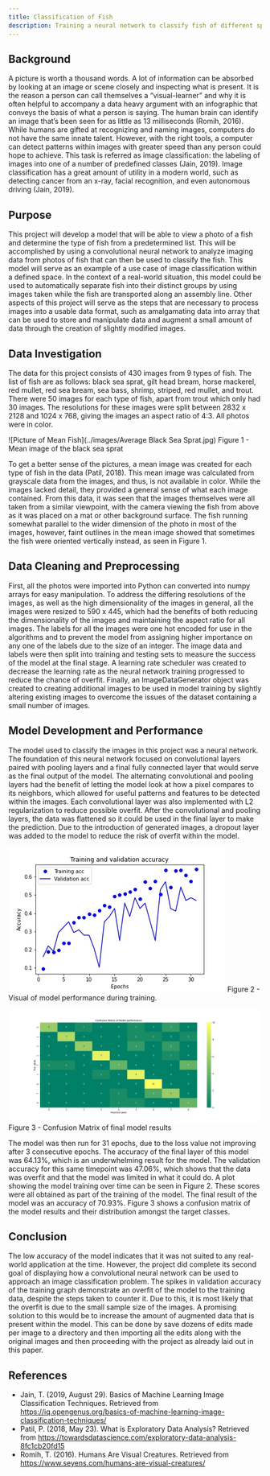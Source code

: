 ```yaml
---
title: Classification of Fish
description: Training a neural network to classify fish of different species
---
```


## Background
A picture is worth a thousand words. A lot of information can be absorbed by looking at an image or scene closely and inspecting what is present. It is the reason a person can call themselves a “visual-learner” and why it is often helpful to accompany a data heavy argument with an infographic that conveys the basis of what a person is saying. The human brain can identify an image that’s been seen for as little as 13 milliseconds (Romih, 2016). While humans are gifted at recognizing and naming images, computers do not have the same innate talent. However, with the right tools, a computer can detect patterns within images with greater speed than any person could hope to achieve. This task is referred as image classification: the labeling of images into one of a number of predefined classes (Jain, 2019). Image classification has a great amount of utility in a modern world, such as detecting cancer from an x-ray, facial recognition, and even autonomous driving (Jain, 2019).

## Purpose
This project will develop a model that will be able to view a photo of a fish and determine the type of fish from a predetermined list. This will be accomplished by using a convolutional neural network to analyze imaging data from photos of fish that can then be used to classify the fish. This model will serve as an example of a use case of image classification within a defined space. In the context of a real-world situation, this model could be used to automatically separate fish into their distinct groups by using images taken while the fish are transported along an assembly line. Other aspects of this project will serve as the steps that are necessary to process images into a usable data format, such as amalgamating data into array that can be used to store and manipulate data and augment a small amount of data through the creation of slightly modified images.

## Data Investigation
The data for this project consists of 430 images from 9 types of fish. The list of fish are as follows: black sea sprat, gilt head bream, horse mackerel, red mullet, red sea bream, sea bass, shrimp, striped, red mullet, and trout. There were 50 images for each type of fish, apart from trout which only had 30 images. The resolutions for these images were split between 2832 x 2128 and 1024 x 768, giving the images an aspect ratio of 4:3. All photos were in color.

![Picture of Mean Fish](../images/Average Black Sea Sprat.jpg)
Figure 1 - Mean image of the black sea sprat

To get a better sense of the pictures, a mean image was created for each type of fish in the data (Patil, 2018). This mean image was calculated from grayscale data from the images, and thus, is not available in color. While the images lacked detail, they provided a general sense of what each image contained. From this data, it was seen that the images themselves were all taken from a similar viewpoint, with the camera viewing the fish from above as it was placed on a mat or other background surface. The fish running somewhat parallel to the wider dimension of the photo in most of the images, however, faint outlines in the mean image showed that sometimes the fish were oriented vertically instead, as seen in Figure 1.

## Data Cleaning and Preprocessing
First, all the photos were imported into Python can converted into numpy arrays for easy manipulation. To address the differing resolutions of the images, as well as the high dimensionality of the images in general, all the images were resized to 590 x 445, which had the benefits of both reducing the dimensionality of the images and maintaining the aspect ratio for all images. The labels for all the images were one hot encoded for use in the algorithms and to prevent the model from assigning higher importance on any one of the labels due to the size of an integer. The image data and labels were then split into training and testing sets to measure the success of the model at the final stage. A learning rate scheduler was created to decrease the learning rate as the neural network training progressed to reduce the chance of overfit. Finally, an ImageDataGenerator object was created to creating additional images to be used in model training by slightly altering existing images to overcome the issues of the dataset containing a small number of images. 

## Model Development and Performance
The model used to classify the images in this project was a neural network. The foundation of this neural network focused on convolutional layers paired with pooling layers and a final fully connected layer that would serve as the final output of the model. The alternating convolutional and pooling layers had the benefit of letting the model look at how a pixel compares to its neighbors, which allowed for useful patterns and features to be detected within the images. Each convolutional layer was also implemented with L2 regularization to reduce possible overfit. After the convolutional and pooling layers, the data was flattened so it could be used in the final layer to make the prediction. Due to the introduction of generated images, a dropout layer was added to the model to reduce the risk of overfit within the model.

![Model training performance](../images/Model_training_graph.jpg)
Figure 2 - Visual of model performance during training.

![Confusion Matrix](../images/Model_CM.jpg)
Figure 3 - Confusion Matrix of final model results

The model was then run for 31 epochs, due to the loss value not improving after 3 consecutive epochs. The accuracy of the final layer of this model was 64.13%, which is an underwhelming result for the model. The validation accuracy for this same timepoint was 47.06%, which shows that the data was overfit and that the model was limited in what it could do. A plot showing the model training over time can be seen in Figure 2. These scores were all obtained as part of the training of the model. The final result of the model was an accuracy of 70.93%. Figure 3 shows a confusion matrix of the model results and their distribution amongst the target classes. 

## Conclusion
The low accuracy of the model indicates that it was not suited to any real-world application at the time. However, the project did complete its second goal of displaying how a convolutional neural network can be used to approach an image classification problem. The spikes in validation accuracy of the training graph demonstrate an overfit of the model to the training data, despite the steps taken to counter it. Due to this, it is most likely that the overfit is due to the small sample size of the images. A promising solution to this would be to increase the amount of augmented data that is present within the model. This can be done by save dozens of edits made per image to a directory and then importing all the edits along with the original images and then proceeding with the project as already laid out in this paper.

## References
* Jain, T. (2019, August 29). Basics of Machine Learning Image Classification Techniques. Retrieved from https://iq.opengenus.org/basics-of-machine-learning-image-classification-techniques/
* Patil, P. (2018, May 23). What is Exploratory Data Analysis? Retrieved from https://towardsdatascience.com/exploratory-data-analysis-8fc1cb20fd15
* Romih, T. (2016). Humans Are Visual Creatures. Retrieved from https://www.seyens.com/humans-are-visual-creatures/
